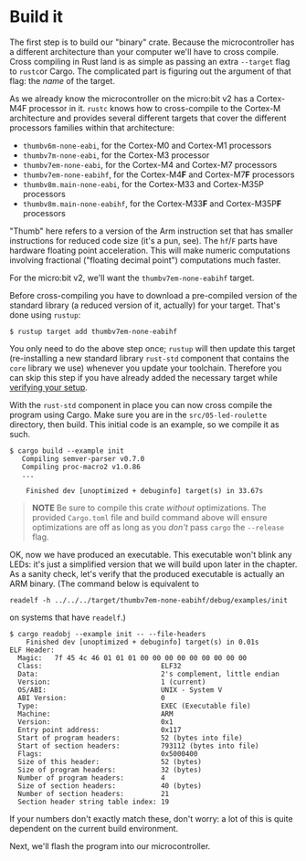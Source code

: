 # Build it

The first step is to build our "binary" crate. Because the microcontroller has a different
architecture than your computer we'll have to cross compile. Cross compiling in Rust land is as
simple as passing an extra `--target` flag to `rustc`or Cargo. The complicated part is figuring out
the argument of that flag: the *name* of the target.

As we already know the microcontroller on the micro:bit v2 has a Cortex-M4F processor in it.
`rustc` knows how to cross-compile to the Cortex-M architecture and provides several different
targets that cover the different processors families within that architecture:

- `thumbv6m-none-eabi`, for the Cortex-M0 and Cortex-M1 processors
- `thumbv7m-none-eabi`, for the Cortex-M3 processor
- `thumbv7em-none-eabi`, for the Cortex-M4 and Cortex-M7 processors
- `thumbv7em-none-eabihf`, for the Cortex-M4**F** and Cortex-M7**F** processors
- `thumbv8m.main-none-eabi`, for the Cortex-M33 and Cortex-M35P processors
- `thumbv8m.main-none-eabihf`, for the Cortex-M33**F** and Cortex-M35P**F** processors

"Thumb" here refers to a version of the Arm instruction set that has smaller instructions for
reduced code size (it's a pun, see). The `hf`/`F` parts have hardware floating point
acceleration. This will make numeric computations involving fractional ("floating decimal point")
computations much faster.

For the micro:bit v2, we'll want the `thumbv7em-none-eabihf` target.

Before cross-compiling you have to download a pre-compiled version of the standard library (a
reduced version of it, actually) for your target. That's done using `rustup`:

``` console
$ rustup target add thumbv7em-none-eabihf
```

You only need to do the above step once; `rustup` will then update this target (re-installing a new
standard library `rust-std` component that contains the `core` library we use) whenever you update
your toolchain. Therefore you can skip this step if you have already added the necessary target
while [verifying your setup].

[verifying your setup]: ../03-setup/verify.html#verifying-cargo-embed


With the `rust-std` component in place you can now cross compile the program using Cargo.
Make sure you are in the `src/05-led-roulette` directory, then build. This initial code is an
example, so we compile it as such.

``` console
$ cargo build --example init
   Compiling semver-parser v0.7.0
   Compiling proc-macro2 v1.0.86
   ...

    Finished dev [unoptimized + debuginfo] target(s) in 33.67s
```

> **NOTE** Be sure to compile this crate *without* optimizations. The provided `Cargo.toml` file and
> build command above will ensure optimizations are off as long as you *don't* pass `cargo` the
> `--release` flag.

OK, now we have produced an executable. This executable won't blink any LEDs: it's just a simplified
version that we will build upon later in the chapter.  As a sanity check, let's verify that the
produced executable is actually an ARM binary. (The command below is equivalent to

    readelf -h ../../../target/thumbv7em-none-eabihf/debug/examples/init

on systems that have `readelf`.)

``` console
$ cargo readobj --example init -- --file-headers
    Finished dev [unoptimized + debuginfo] target(s) in 0.01s
ELF Header:
  Magic:   7f 45 4c 46 01 01 01 00 00 00 00 00 00 00 00 00
  Class:                             ELF32
  Data:                              2's complement, little endian
  Version:                           1 (current)
  OS/ABI:                            UNIX - System V
  ABI Version:                       0
  Type:                              EXEC (Executable file)
  Machine:                           ARM
  Version:                           0x1
  Entry point address:               0x117
  Start of program headers:          52 (bytes into file)
  Start of section headers:          793112 (bytes into file)
  Flags:                             0x5000400
  Size of this header:               52 (bytes)
  Size of program headers:           32 (bytes)
  Number of program headers:         4
  Size of section headers:           40 (bytes)
  Number of section headers:         21
  Section header string table index: 19
```

If your numbers don't exactly match these, don't worry: a lot of this is quite dependent
on the current build environment. 

Next, we'll flash the program into our microcontroller.
